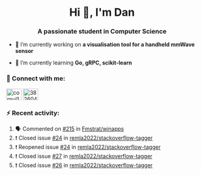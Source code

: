 <h1 align="center">Hi 👋, I'm Dan</h1>
<h3 align="center">A passionate student in Computer Science</h3>

- 🔭 I’m currently working on **a visualisation tool for a handheld mmWave sensor**

- 🌱 I’m currently learning **Go, gRPC, scikit-learn**

### :rocket: Connect with me:</h3>
<p align="left">
<a href="https://linkedin.com/in/cornul11" target="blank"><img align="center" src="https://raw.githubusercontent.com/rahuldkjain/github-profile-readme-generator/master/src/images/icons/Social/linked-in-alt.svg" alt="cornul11" height="30" width="40" /></a>
<a href="https://stackoverflow.com/users/3826046" target="blank"><img align="center" src="https://raw.githubusercontent.com/rahuldkjain/github-profile-readme-generator/master/src/images/icons/Social/stack-overflow.svg" alt="3826046" height="30" width="40" /></a>
</p>

### :zap: Recent activity:
<!--START_SECTION:activity-->
1. 🗣 Commented on [#215](https://github.com/Fmstrat/winapps/issues/215) in [Fmstrat/winapps](https://github.com/Fmstrat/winapps)
2. ❗️ Closed issue [#24](https://github.com/remla2022/stackoverflow-tagger/issues/24) in [remla2022/stackoverflow-tagger](https://github.com/remla2022/stackoverflow-tagger)
3. ❗️ Reopened issue [#24](https://github.com/remla2022/stackoverflow-tagger/issues/24) in [remla2022/stackoverflow-tagger](https://github.com/remla2022/stackoverflow-tagger)
4. ❗️ Closed issue [#27](https://github.com/remla2022/stackoverflow-tagger/issues/27) in [remla2022/stackoverflow-tagger](https://github.com/remla2022/stackoverflow-tagger)
5. ❗️ Closed issue [#26](https://github.com/remla2022/stackoverflow-tagger/issues/26) in [remla2022/stackoverflow-tagger](https://github.com/remla2022/stackoverflow-tagger)
<!--END_SECTION:activity-->
